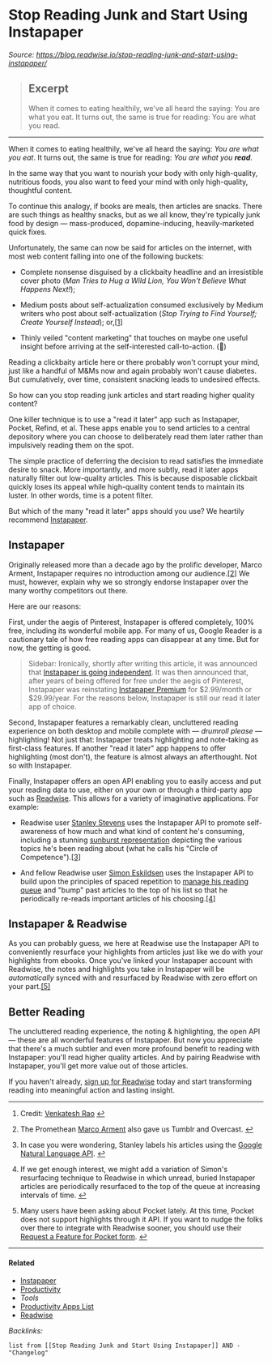 # Stop Reading Junk and Start Using Instapaper

*Source: https://blog.readwise.io/stop-reading-junk-and-start-using-instapaper/*

 > 
 > ## Excerpt
 > 
 > When it comes to eating healthily, we've all heard the saying: You are what you eat.  It turns out, the same is true for reading: You are what you read.

---

When it comes to eating healthily, we've all heard the saying: *You are what you eat*. It turns out, the same is true for reading: *You are what you **read***.

In the same way that you want to nourish your body with only high-quality, nutritious foods, you also want to feed your mind with only high-quality, thoughtful content.

To continue this analogy, if books are meals, then articles are snacks. There are such things as healthy snacks, but as we all know, they're typically junk food by design — mass-produced, dopamine-inducing, heavily-marketed quick fixes.

Unfortunately, the same can now be said for articles on the internet, with most web content falling into one of the following buckets:

* Complete nonsense disguised by a clickbaity headline and an irresistible cover photo (*Man Tries to Hug a Wild Lion, You Won't Believe What Happens Next!*);

* Medium posts about self-actualization consumed exclusively by Medium writers who post about self-actualization (*Stop Trying to Find Yourself; Create Yourself Instead*); or,[\[1\]](https://blog.readwise.io/stop-reading-junk-and-start-using-instapaper/#fn1)

* Thinly veiled "content marketing" that touches on maybe one useful insight before arriving at the self-interested call-to-action. (🌚)

Reading a clickbaity article here or there probably won't corrupt your mind, just like a handful of M&Ms now and again probably won't cause diabetes. But cumulatively, over time, consistent snacking leads to undesired effects.

So how can you stop reading junk articles and start reading higher quality content?

One killer technique is to use a "read it later" app such as Instapaper, Pocket, Refind, et al. These apps enable you to send articles to a central depository where you can choose to deliberately read them later rather than impulsively reading them on the spot.

The simple practice of deferring the decision to read satisfies the immediate desire to snack. More importantly, and more subtly, read it later apps naturally filter out low-quality articles. This is because disposable clickbait quickly loses its appeal while high-quality content tends to maintain its luster. In other words, time is a potent filter.

But which of the many "read it later" apps should you use? We heartily recommend [Instapaper](https://www.instapaper.com/).

## Instapaper

Originally released more than a decade ago by the prolific developer, Marco Arment, Instapaper requires no introduction among our audience.[\[2\]](https://blog.readwise.io/stop-reading-junk-and-start-using-instapaper/#fn2) We must, however, explain why we so strongly endorse Instapaper over the many worthy competitors out there.

Here are our reasons:

First, under the aegis of Pinterest, Instapaper is offered completely, 100% free, including its wonderful mobile app. For many of us, Google Reader is a cautionary tale of how free reading apps can disappear at any time. But for now, the getting is good.

 > 
 > Sidebar: Ironically, shortly after writing this article, it was announced that [Instapaper is going independent](http://blog.instapaper.com/post/175953870856). It was then announced that, after years of being offered for free under the aegis of Pinterest, Instapaper was reinstating [Instapaper Premium](http://blog.instapaper.com/post/176732408411) for $2.99/month or $29.99/year. For the reasons below, Instapaper is still our read it later app of choice.

Second, Instapaper features a remarkably clean, uncluttered reading experience on both desktop and mobile complete with — *drumroll please* — highlighting! Not just that: Instapaper treats highlighting and note-taking as first-class features. If another "read it later" app happens to offer highlighting (most don't), the feature is almost always an afterthought. Not so with Instapaper.

Finally, Instapaper offers an open API enabling you to easily access and put your reading data to use, either on your own or through a third-party app such as [Readwise](https://readwise.io/). This allows for a variety of imaginative applications. For example:

* Readwise user [Stanley Stevens](http://www.clarelegere.com/profiles/1) uses the Instapaper API to promote self-awareness of how much and what kind of content he's consuming, including a stunning [sunburst representation](http://www.clarelegere.com/profiles/1/sunburst) depicting the various topics he's been reading about (what he calls his "Circle of Competence").[\[3\]](https://blog.readwise.io/stop-reading-junk-and-start-using-instapaper/#fn3)

* And fellow Readwise user [Simon Eskildsen](https://twitter.com/Sirupsen) uses the Instapaper API to build upon the principles of spaced repetition to [manage his reading queue](http://sirupsen.com/playlists/) and "bump" past articles to the top of his list so that he periodically re-reads important articles of his choosing.[\[4\]](https://blog.readwise.io/stop-reading-junk-and-start-using-instapaper/#fn4)

## Instapaper & Readwise

As you can probably guess, we here at Readwise use the Instapaper API to conveniently resurface your highlights from articles just like we do with your highlights from ebooks. Once you've linked your Instapaper account with Readwise, the notes and highlights you take in Instapaper will be *automatically* synced with and resurfaced by Readwise with zero effort on your part.[\[5\]](https://blog.readwise.io/stop-reading-junk-and-start-using-instapaper/#fn5)

## Better Reading

The uncluttered reading experience, the noting & highlighting, the open API — these are all wonderful features of Instapaper. But now you appreciate that there's a much subtler and even more profound benefit to reading with Instapaper: you'll read higher quality articles. And by pairing Readwise with Instapaper, you'll get more value out of those articles.

If you haven't already, [sign up for Readwise](https://readwise.io/) today and start transforming reading into meaningful action and lasting insight.

---

1. Credit: [Venkatesh Rao](https://www.ribbonfarm.com/2015/02/18/a-dent-in-the-universe/) [↩︎](https://blog.readwise.io/stop-reading-junk-and-start-using-instapaper/#fnref1)

1. The Promethean [Marco Arment](https://en.wikipedia.org/wiki/Marco_Arment) also gave us Tumblr and Overcast. [↩︎](https://blog.readwise.io/stop-reading-junk-and-start-using-instapaper/#fnref2)

1. In case you were wondering, Stanley labels his articles using the [Google Natural Language API](https://cloud.google.com/natural-language/). [↩︎](https://blog.readwise.io/stop-reading-junk-and-start-using-instapaper/#fnref3)

1. If we get enough interest, we might add a variation of Simon's resurfacing technique to Readwise in which unread, buried Instapaper articles are periodically resurfaced to the top of the queue at increasing intervals of time. [↩︎](https://blog.readwise.io/stop-reading-junk-and-start-using-instapaper/#fnref4)

1. Many users have been asking about Pocket lately. At this time, Pocket does not support highlights through it API. If you want to nudge the folks over there to integrate with Readwise sooner, you should use their [Request a Feature for Pocket form](https://docs.google.com/forms/d/e/1FAIpQLSdoQsZY5IWoac93FlhruW_0trESATQVmlhSIW9JOQ6Fgpnbow/viewform). [↩︎](https://blog.readwise.io/stop-reading-junk-and-start-using-instapaper/#fnref5)

---

#### Related

* [Instapaper](../3-Resources/Tools/PKM%20Tools/Instapaper.md)
* [Productivity](../2-Areas/MOCs/Productivity.md)
* *Tools*
* [Productivity Apps List](../2-Areas/Lists/Productivity%20Apps%20List.md)
* [Readwise](../3-Resources/Tools/PKM%20Tools/Readwise.md)

*Backlinks:*

````dataview
list from [[Stop Reading Junk and Start Using Instapaper]] AND -"Changelog"
````
